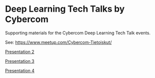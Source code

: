 # Deep Learning Tech Talks by Cybercom
Supporting materials for the Cybercom Deep Learning Tech Talk events.

See: https://www.meetup.com/Cybercom-Tietoiskut/

[Presentation 2](https://github.com/cybercom-finland/deep_learning_tietoisku/raw/master/deep_learning.pdf)

[Presentation 3](https://github.com/cybercom-finland/deep_learning_tietoisku/raw/master/deep_learning_2.pdf)

[Presentation 4](https://github.com/cybercom-finland/deep_learning_tietoisku/raw/master/deep_learning_3.pdf)
